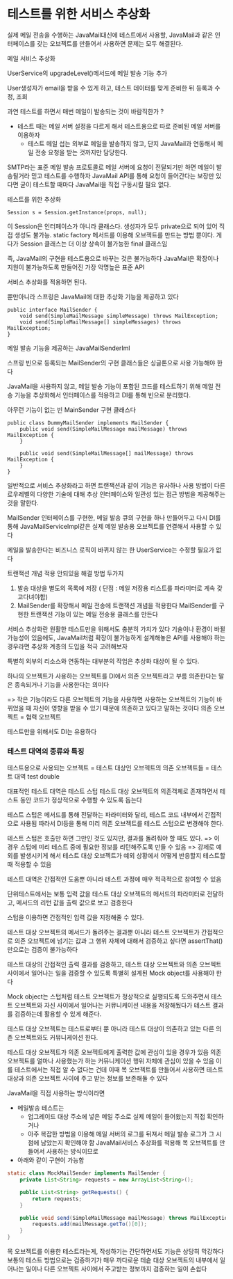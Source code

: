 # 테스트를 위한 서비스 추상화

실제 메일 전송을 수행하는 JavaMail대신에 테스트에서 사용할, JavaMail과 같은 인터페이스를 갖는 오브젝트를 만들어서 사용하면 문제는 모두 해결된다.



메일 서비스 추상화

UserService의 upgradeLevel()메서드에 메일 발송 기능 추가

User생성자가 email을 받을 수 있게 하고, 테스트 데이터를 맞게 준비한 뒤 등록과 수정, 조회

과연 테스트를 하면서 매번 메일이 발송되는 것이 바람직한가 ?

- 테스트 때는 메일 서버 설정을 다르게 해서 테스트용으로 따로 준비된 메일 서버를 이용하자
  - 테스트 메일 섭는 외부로 메일을 발송하지 않고, 단지 JavaMail과 연동해서 메일 전송 요청을 받는 것까지만 담당한다.

SMTP라는 표준 메일 발송 프로토콜로 메일 서버에 요청이 전달되기만 하면 메일이 발송될거라 믿고 테스트를 수행하자
JavaMail API를 통해 요청이 들어간다는 보장만 있다면 굳이 테스트할 때마다 JavaMail을 직접 구동시킬 필요 없다.

테스트를 위한 추상화
```
Session s = Session.getInstance(props, null);
```

이 Session은 인터페이스가 아니라 클래스다. 생성자가 모두 private으로 되어 있어 직접 생성도 불가능.
static factory 메서드를 이용해 오브젝트를 만드는 방법 뿐이다.
게다가 Session 클래스는 더 이상 상속이 불가능한 final 클래스임

즉, JavaMail의 구현을 테스트용으로 바꾸는 것은 불가능하다
JavaMail은 확장이나 지원이 불가능하도록 만들어진 가장 악명높은 표준 API


서비스 추상화를 적용하면 된다.

뿐만아니라 스프링은 JavaMail에 대한 추상화 기능을 제공하고 있다

```
public interface MailSender {
    void send(SimpleMailMessage simpleMessage) throws MailException;
    void send(SimpleMailMessage[] simpleMessages) throws MailException;
}
```

메일 발송 기능을 제공하는 JavaMailSenderIml


스프링 빈으로 등록되는 MailSender의 구현 클래스들은 싱글톤으로 사용 가능해야 한다

JavaMail을 사용하지 않고, 메일 발송 기능이 포함된 코드를 테스트하기 위해
메일 전송 기능을 추상화해서 인터페이스를 적용하고 DI를 통해 빈으로 분리했다.

아무런 기능이 없는 빈 MainSender 구현 클래스다
```
public class DummyMailSender implements MailSender {
    public void send(SimpleMailMessage mailMessage) throws MailException {
    }

    public void send(SimpleMailMessage[] mailMessage) throws MailException {
    }
}
```

일반적으로 서비스 추상화라고 하면 트랜잭션과 같이 기능은 유사하나
사용 방법이 다른 로우레벨의 다양한 기술에 대해
추상 인터페이스와 일관성 있는 접근 방법을 제공해주는 것을 말한다.

MailSender 인터페이스를 구현한, 메일 발송 큐의 구현을 하나 만들어두고 다시 DI를  통해
JavaMailServiceImpl같은 실제 메일 발송용 오브젝트를 연결해서 사용할 수 있다

메일을 발송한다는 비즈니스 로직이 바뀌지 않는 한 UserService는 수정할 필요가 없다

트랜잭션 개념 적용 안되있음
해결 방법 두가지
1. 발송 대상을 별도의 목록에 저장 ( 단점 : 메일 저장용 리스트를 파라미터로 계속 갖고다녀야함)
2. MailSender를 확장해서 메일 전송에 트랜잭션 개념을 적용한다
  MailSender를 구현한 트랜잭션 기능이 있는 메일 전송용 클래스를 만든다



  서비스 추상화란 원활한 테스트만을 위해서도 충분히 가치가 있다
  기술이나 환경이 바뀔 가능성이 있음에도,
  JavaMail처럼 확장이 불가능하게 설계해놓은 API를 사용해야 하는 경우라면
  추상화 계층의 도입을 적극 고려해보자

  특별히 외부의 리소스와 연동하는 대부분의 작업은 추상화 대상이 될 수 있다.

  하나의 오브젝트가 사용하는 오브젝트를 DI에서 의존 오브젝트라고 부름
  의존한다는 말은 종속되거나 기능을 사용한다는 의미다

  => 작은 기능이라도 다른 오브젝트의 기능을 사용하면
  사용하는 오브젝트의 기능이 바뀌었을 때 자신이 영향을 받을 수 있기 때문에 의존하고 있다고 말하는 것이다
  의존 오브젝트 = 협력 오브젝트


테스트만을 위해서도 DI는 유용하다


### 테스트 대역의 종류와 특징
테스트용으로 사용되는 오브젝트 = 테스트 대상인 오브젝트의 의존 오브젝트들
= 테스트 대역 test double

대표적인 테스트 대역은 테스트 스텁
테스트 대상 오브젝트의 의존객체로 존재하면서 테스트 동안 코드가 정상적으로 수행할 수 있도록 돕는다

테스트 스텁은 메서드를 통해 전달하는 파라미터와 달리, 테스트 코드 내부에서 간접적으로 사용됨
따라서 DI등을 통해 미리 의존 오브젝트를 테스트 스텁으로 변경해야 한다.

테스트 스텁은 호출만 하면 그만인 것도 있지만, 결과를 돌려줘야 할 때도 있다.
=> 이 경우 스텁에 미리 테스트 중에 필요한 정보를 리턴해주도록 만들 수 있음
=> 강제로 예외를 발생시키게 해서 테스트 대상 오브젝트가 예외 상황에서 어떻게 반응할지 테스트할 때 적용할 수 있음

테스트 대역은 간접적인 도움뿐 아니라 테스트 과정에 매우 적극적으로 참여할 수 있음

단위테스트에서는 보통 입력 값을 테스트 대상 오브젝트의 메서드의 파라미터로 전달하고,
메서드의 리턴 값을 출력 값으로 보고 검증한다

스텁을 이용하면 간접적인 입력 값을 지정해줄 수 있다.

테스트 대상 오브젝트의 메서드가 돌려주는 결과뿐 아니라 테스트 오브젝트가
간접적으로 의존 오브젝트에 넘기는 값과 그 행위 자체에 대해서 검증하고 싶다면
assertThat()만으로는 검증이 불가능하다

테스트 대상의 간접적인 출력 결과를 검증하고, 테스트 대상 오브젝트와 의존 오브젝트 사이에서 일어나는 일을
검증할 수 있도록 특별히 설계된 Mock object를 사용해야 한다

Mock object는 스텁처럼 테스트 오브젝트가 정상적으로 실행되도록 도와주면서
테스트 오브젝트와 자신 사이에서 일어나는 커뮤니케이션 내용을 저장해뒀다가 테스트 결과를 검증하는데 활용할 수 있게 해준다.

테스트 대상 오브젝트는 테스트로부터 뿐 아니라 테스트 대상이 의존하고 있는 다른 의존 오브젝트와도
커뮤니케이션 한다.

테스트 대상 오브젝트가 의존 오브젝트에게 출력한 값에 관심이 있을 경우가 있음
의존 오브젝트를 얼마나 사용했는가 하는 커뮤니케이션 행위 자체에 관심이 있을 수 있음
이를 테스트에서는 직접 알 수 없다는 건데 이때 목 오브젝트를 만들어서 사용하면
테스트 대상과 의존 오브젝트 사이에 주고 받는 정보를 보존해둘 수 있다

JavaMail을 직접 사용하는 방식이라면
  - 메일발송 테스트는
    - 업그레이드 대상 주소에 넣은 메일 주소로 실제 메일이 들어왔는지 직접 확인하거나
    - 아주 복잡한 방법을 이용해 메일 서버의 로그를 뒤져서 메일 발송 로그가 그 시점에 남았는지 확인해야 함
JavaMail서비스 추상화를 적용해 목 오브젝트를 만들어서 사용하는 방식이므로
  - 아래와 같이 구현이 가능함
  ```java
  static class MockMailSender implements MailSender {
      private List<String> requests = new ArrayList<String>();

      public List<String> getRequests() {
          return requests;
      }

      public void send(SimpleMailMessage mailMessage) throws MailException {
          requests.add(mailMessage.getTo()[0]);
      }
  }
  ```

목 오브젝트를 이용한 테스트라는게,
작성하기는 간단하면서도 기능은 상당히 막강하다
보통의 테스트 방법으로는 검증하기가 매우 까다로운 테슽 대상 오브젝트의 내부에서 일어나는 일이나
다른 오브젝트 사이에서 주고받는 정보까지 검증하는 일이 손쉽다
